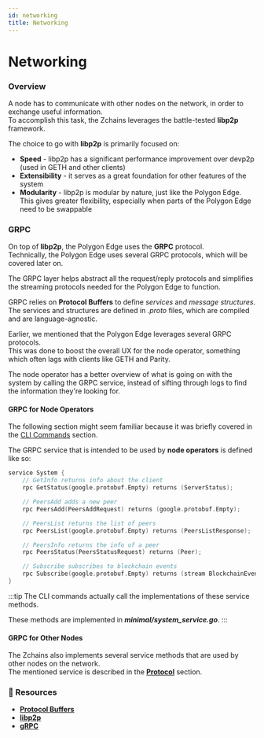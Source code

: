 ```yaml
---
id: networking
title: Networking
---
```


# Networking

### Overview

A node has to communicate with other nodes on the network, in order to exchange useful information.\
To accomplish this task, the Zchains leverages the battle-tested **libp2p** framework.

The choice to go with **libp2p** is primarily focused on:

* **Speed** - libp2p has a significant performance improvement over devp2p (used in GETH and other clients)
* **Extensibility** - it serves as a great foundation for other features of the system
* **Modularity** - libp2p is modular by nature, just like the Polygon Edge. This gives greater flexibility, especially when parts of the Polygon Edge need to be swappable

### GRPC

On top of **libp2p**, the Polygon Edge uses the **GRPC** protocol.\
Technically, the Polygon Edge uses several GRPC protocols, which will be covered later on.

The GRPC layer helps abstract all the request/reply protocols and simplifies the streaming protocols needed for the Polygon Edge to function.

GRPC relies on **Protocol Buffers** to define _services_ and _message structures_.\
The services and structures are defined in _.proto_ files, which are compiled and are language-agnostic.

Earlier, we mentioned that the Polygon Edge leverages several GRPC protocols.\
This was done to boost the overall UX for the node operator, something which often lags with clients like GETH and Parity.

The node operator has a better overview of what is going on with the system by calling the GRPC service, instead of sifting through logs to find the information they're looking for.

#### GRPC for Node Operators

The following section might seem familiar because it was briefly covered in the [CLI Commands](../../docs/get-started/cli-commands/) section.

The GRPC service that is intended to be used by **node operators** is defined like so:

```go
service System {
    // GetInfo returns info about the client
    rpc GetStatus(google.protobuf.Empty) returns (ServerStatus);

    // PeersAdd adds a new peer
    rpc PeersAdd(PeersAddRequest) returns (google.protobuf.Empty);

    // PeersList returns the list of peers
    rpc PeersList(google.protobuf.Empty) returns (PeersListResponse);

    // PeersInfo returns the info of a peer
    rpc PeersStatus(PeersStatusRequest) returns (Peer);

    // Subscribe subscribes to blockchain events
    rpc Subscribe(google.protobuf.Empty) returns (stream BlockchainEvent);
}
```

:::tip The CLI commands actually call the implementations of these service methods.

These methods are implemented in _**minimal/system\_service.go**_. :::

#### GRPC for Other Nodes

The Zchains also implements several service methods that are used by other nodes on the network.\
The mentioned service is described in the [**Protocol**](../../docs/architecture/modules/protocol/) section.

### 📜 Resources

* [**Protocol Buffers**](https://developers.google.com/protocol-buffers)
* [**libp2p**](https://libp2p.io/)
* [**gRPC**](https://grpc.io/)
